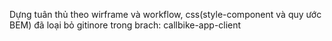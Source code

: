 Dựng tuân thủ theo wirframe và workflow, css(style-component và quy ước BEM)
đã loại bỏ gitinore trong brach: callbike-app-client